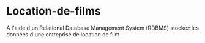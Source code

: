 # Location-de-films
A l'aide d'un Relational Database Management System (RDBMS) stockez les données d'une entreprise de location de film
